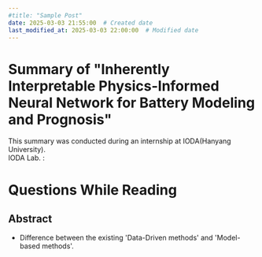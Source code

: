 ```yaml
---
#title: "Sample Post"
date: 2025-03-03 21:55:00  # Created date
last_modified_at: 2025-03-03 22:00:00  # Modified date
---
```


# Summary of "Inherently Interpretable Physics-Informed Neural Network for Battery Modeling and Prognosis"  
This summary was conducted during an internship at IODA(Hanyang University).  
IODA Lab. : 

# Questions While Reading
## Abstract  
- Difference between the existing 'Data-Driven methods' and 'Model-based methods'.

